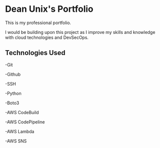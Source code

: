# Dean Unix's Portfolio

This is my professional portfolio.

I would be building upon this project as I improve my skills and knowledge with
cloud technologies and DevSecOps.

## Technologies Used
-Git

-Github

-SSH

-Python

-Boto3

-AWS CodeBuild

-AWS CodePipeline

-AWS Lambda

-AWS SNS